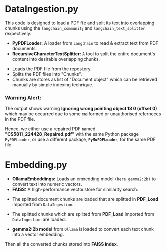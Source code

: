 # DataIngestion.py
This code is designed to load a PDF file and split its text into overlapping chunks using the `langchain_community` and `langchain_text_splitter` rexpectively.

- __PyPDFLoader:__ A loader from `Langchain` to read & extract text from PDF documents. 
- __RecursiveCharacterTextSplitter:__ A tool to split the entire document's content into desirable overlapping chunks.

* Loads the PDF file from the repository. 
* Splits the PDF files into "Chunks".
* Chunks are stores as list of "Document object" which can be retrieved manually by simple indexing technique.

### Warning Alert:
The output shows warning __Ignoring wrong pointing object 18 0 (offset 0)__ which may be occurred due to some malformed or unauthorised referneces in the PDF file.

Hence, we either use a repaired PDF named __"CS5811_224428_Repaired.pdf"__ with the same Python package `PyPDFLoader`, or use a different package, __`PyMuPDFLoader`__, for the same PDF file.

# Embedding.py
- __OllamaEmbeddings:__ Loads an embedding model `(here gemma2:2b)` to convert text into numeric vectors. 
- __FAISS:__ A high-performance vector store for similarity search.

* The splitted document chunks are loaded that are splitted in __PDF_Load__ imported from `DataIngestion`.

* The splitted chunks which are splitted from __PDF_Load__ imported from `DataIngestion` are loaded.

* __gemma2:2b model__ from `Ollama` is loaded to convert each text chunk into a vector embedding.

Then all the converted chunks stored into __FAISS index__.